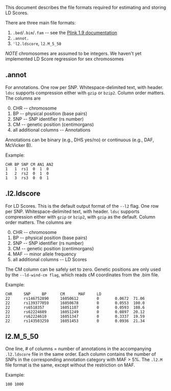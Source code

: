 This document describes the file formats required for estimating and storing LD Scores.

There are three main file formats:
1. `.bed`/`.bim`/`.fam` -- see the [Plink 1.9 documentation](https://www.cog-genomics.org/plink2/)
2.  `.annot.`
3.   `'l2.ldscore`, `l2.M_5_50`

*NOTE* chromosomes are assumed to be integers. We haven't yet implemented LD Score regression for sex chromosomes


## .annot

For annotations. One row per SNP. Whitespace-delimited text, with header. `ldsc` supports compression either with `gzip` or `bzip2`. Column order matters. The columns are

0. CHR -- chromosome
1. BP -- physical position (base pairs)
2. SNP -- SNP identifier (rs number)
3. CM -- genetic position  (centimorgans)
4.  all additional columns -- Annotations 

Annotations can be binary (e.g., DHS yes/no) or continuous (e.g., DAF, McVicker B).

Example:

	CHR BP SNP CM AN1 AN2
	1   1  rs1  0  1  0
	1   2  rs2  0  1  0
	1   3  rs3  0  0  1

## .l2.ldscore 

For LD Scores. This is the default output format of the `--l2` flag. One row per SNP. Whitespace-delimited text, with header. `ldsc` supports compression either with `gzip` or `bzip2`, with `gzip` as the default. Column order matters. The columns are

0. CHR -- chromosome
1. BP -- physical position (base pairs)
2. SNP -- SNP identifier (rs number)
3. CM -- genetic position  (centimorgans)
5. MAF -- minor allele frequency
6. all additional columns -- LD Scores

The CM column can be safely set to zero. Genetic positions are only used by the 
`--ld-wind-cm flag`, which reads cM coordinates from the .bim file.

Example:

	CHR     SNP     BP      CM      MAF     LD
	22      rs146752890     16050612        0       0.0672  71.06
	22      rs139377059     16050678        0       0.0553  100.0
	22      rs6518357       16051107        0       0.0593  108.6
	22      rs62224609      16051249        0       0.0897  20.12
	22      rs62224610      16051347        0       0.3337  19.59
	22      rs143503259     16051453        0       0.0936  21.34


## l2.M_5_50
One line, # of columns = number of annotations in the accompanying `.l2.ldscore` file in the same order. Each column contains the number of SNPs in the corresponding annotation category with MAF > 5%. The `.l2.M` file format is the same, except without the restriction on MAF.

Example: 

	100	1000